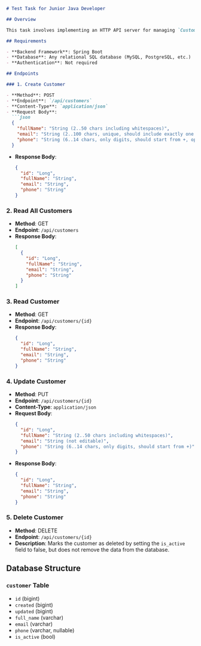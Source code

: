 ```markdown
# Test Task for Junior Java Developer

## Overview

This task involves implementing an HTTP API server for managing `Customer` entities. The server should support basic CRUD operations and be developed using Spring Boot. No frontend is required, and authentication is not necessary.

## Requirements

- **Backend Framework**: Spring Boot
- **Database**: Any relational SQL database (MySQL, PostgreSQL, etc.)
- **Authentication**: Not required

## Endpoints

### 1. Create Customer

- **Method**: POST
- **Endpoint**: `/api/customers`
- **Content-Type**: `application/json`
- **Request Body**:
  ```json
  {
    "fullName": "String (2..50 chars including whitespaces)",
    "email": "String (2..100 chars, unique, should include exactly one @)",
    "phone": "String (6..14 chars, only digits, should start from +, optional field)"
  }
  ```
- **Response Body**:
  ```json
  {
    "id": "Long",
    "fullName": "String",
    "email": "String",
    "phone": "String"
  }
  ```

### 2. Read All Customers

- **Method**: GET
- **Endpoint**: `/api/customers`
- **Response Body**:
  ```json
  [
    {
      "id": "Long",
      "fullName": "String",
      "email": "String",
      "phone": "String"
    }
  ]
  ```

### 3. Read Customer

- **Method**: GET
- **Endpoint**: `/api/customers/{id}`
- **Response Body**:
  ```json
  {
    "id": "Long",
    "fullName": "String",
    "email": "String",
    "phone": "String"
  }
  ```

### 4. Update Customer

- **Method**: PUT
- **Endpoint**: `/api/customers/{id}`
- **Content-Type**: `application/json`
- **Request Body**:
  ```json
  {
    "id": "Long",
    "fullName": "String (2..50 chars including whitespaces)",
    "email": "String (not editable)",
    "phone": "String (6..14 chars, only digits, should start from +)"
  }
  ```
- **Response Body**:
  ```json
  {
    "id": "Long",
    "fullName": "String",
    "email": "String",
    "phone": "String"
  }
  ```

### 5. Delete Customer

- **Method**: DELETE
- **Endpoint**: `/api/customers/{id}`
- **Description**: Marks the customer as deleted by setting the `is_active` field to false, but does not remove the data from the database.

## Database Structure

### `customer` Table

- `id` (bigint)
- `created` (bigint)
- `updated` (bigint)
- `full_name` (varchar)
- `email` (varchar)
- `phone` (varchar, nullable)
- `is_active` (bool)
